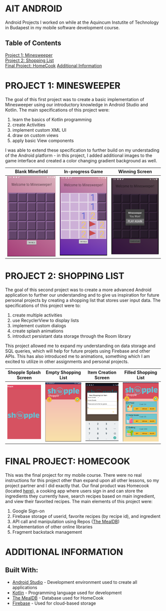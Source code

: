 # AIT ANDROID
Android Projects I worked on while at the Aquincum Instutite of Technology in Budapest in my mobile software development course.

## Table of Contents  
[Project 1: Minesweeper](#minesweeper)  
[Project 2: Shopping List](#shopping)  
[Final Project: HomeCook](https://github.com/n0ahth0mas/AndroidFinal)
[Additional Information](#extra) 

<a name="minesweeper">

# PROJECT 1: MINESWEEPER

The goal of this first project was to create a basic implementation of Minesweeper using our introductory knowledge in Android Studio and Kotlin. The main specifications of this project were:
 1. learn the basics of Kotlin programming
 2. create Activities
 3. implement custom XML UI
 4. draw on custom views
 5. apply basic View components

 I was able to extend these specification to further build on my understading of the Android platform - in this project, I added additional images to the game interface and created a color changing gradient background as well.

| Blank Minefield  | In-progress Game | Winning Screen | 
| ------------- | ------------- |------------- |
| ![Blank Minefield](/images/ms1.png) | ![In-progress Game](/images/ms2.png)  | ![Winning Screen](/images/ms3.png)  |

<a name="shopping">

# PROJECT 2: SHOPPING LIST

The goal of this second project was to create a more advanced Android application to further our understanding and to give us inspiration for future personal projects by creating a shopping list that stores user input data. The specifications of this project were to:
 1. create multiple activities
 2. use RecyclerView to display lists
 3. implement custom dialogs
 4. create splash animations
 5. introduct persistant data storage through the Room library

 This project allowed me to expand my understanding on data storage and SQL queries, which will help for future projets using Firebase and other APIs. This has also introduced me to animations, something which I am excited to utilize in other assignments and personal projects.

| Shopple Splash Screen  | Empty Shopping List | Item Creation Screen |  Filled Shopping List | 
| ------------- | ------------- |------------- |------------- |
| ![Shopple Splash](/images/slSplash.png) | ![Empty Shopping List](/images/slBlank.png)  | ![Creation Screen](/images/slItem.png)  | ![Filled List](/images/slList.png)  |

# FINAL PROJECT: HOMECOOK

This was the final project for my mobile course. There were no real instructions for this project other than expand upon all other lessons, so my project partner and I did exactly that. Our final product was Homecook (located [here](https://github.com/n0ahth0mas/AndroidFinal)), a cooking app where users sign in and can store the ingredients they currently have, search recipes based on main ingredient, and view their favorited recipes. The main elements of this project were:
1. Google Sign-on
2. Firebase storage of userid, favorite recipes (by recipe id), and ingredient
3. API call and manipulation using Repos ([The MealDB](https://themealdb.com/))
4. Implementation of other online libraries
5. Fragment backstack management

<a name="extra">

# ADDITIONAL INFORMATION

## Built With:
* [Android Studio](https://developer.android.com/studio) - Development environment used to create all applications
* [Kotlin](https://kotlinlang.org/) - Programming language used for development
* [The MealDB](https://themealdb.com/) - Database used for HomeCook
* [Firebase](https://firebase.google.com/) - Used for cloud-based storage
